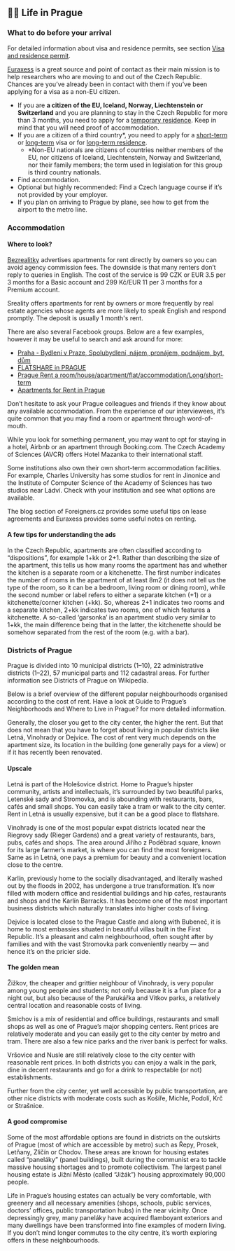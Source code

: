 ## 👍🏻 Life in Prague

### What to do before your arrival

For detailed information about visa and residence permits, see section [Visa and residence permit](https://docs.google.com/document/d/1iPcpxQ0UPT92rINIKPU8-HMLCKl9xzAvxFvXTdWnFMU/edit#heading=h.hsgq6278i930).

[Euraxess](https://www.euraxess.cz/information/search/field_service_category/living-europe-1221/country/czech-republic-1058) is a great source and point of contact as their main mission is to help researchers who are moving to and out of the Czech Republic. Chances are you’ve already been in contact with them if you’ve been applying for a visa as a non-EU citizen.

- If you are **a citizen of the EU, Iceland, Norway, Liechtenstein or Switzerland** and you are planning to stay in the Czech Republic for more than 3 months, you need to apply for a <a href="https://www.mvcr.cz/docDetail.aspx?docid=21672749&doctype=ART">temporary residence</a>. Keep in mind that you will need proof of accommodation.
- If you are a citizen of a third country*, you need to apply for a [short-term](https://www.mvcr.cz/docDetail.aspx?docid=21672767&doctype=ART) or [long-term](https://www.mvcr.cz/docDetail.aspx?docid=21673057&doctype=ART) visa or for [long-term residence](https://www.mvcr.cz/docDetail.aspx?docid=21673122&doctype=ART).
  * *Non-EU nationals are citizens of countries neither members of the EU, nor citizens of Iceland, Liechtenstein, Norway and Switzerland, nor their family members; the term used in legislation for this group is third country nationals.
- Find accommodation.
- Optional but highly recommended: Find a Czech language course if it’s not provided by your employer.
- If you plan on arriving to Prague by plane, see how to get from the airport to the metro line.


### Accommodation

#### Where to look?

[Bezrealitky](https://www.bezrealitky.com/) advertises apartments for rent directly by owners so you can avoid agency commission fees. The downside is that many renters don’t reply to queries in English. The cost of the service is 99 CZK or EUR 3.5 per 3 months for a Basic account and 299 Kč/EUR 11 per 3 months for a Premium account. 

Sreality offers apartments for rent by owners or more frequently by real estate agencies whose agents are more likely to speak English and respond promptly. The deposit is usually 1 month's rent.

There are also several Facebook groups. Below are a few examples, however it may be useful to search and ask around for more:
- [Praha - Bydlení v Praze, Spolubydlení, nájem, pronájem, podnájem, byt, dům](https://www.facebook.com/groups/126198231421193/)
- [FLATSHARE in PRAGUE](https://www.facebook.com/groups/524182954269921/)
- [Prague Rent a room/house/apartment/flat/accommodation/Long/short-term](https://www.facebook.com/groups/PragueRoom/)
- [Apartments for Rent in Prague](https://www.facebook.com/groups/apartmentsinprague/)

Don’t hesitate to ask your Prague colleagues and friends if they know about any available accommodation. From the experience of our interviewees, it’s quite common that you may find a room or apartment through word-of-mouth.

While you look for something permanent, you may want to opt for staying in a hotel, Airbnb or an apartment through Booking.com. The Czech Academy of Sciences (AVCR) offers Hotel Mazanka to their international staff.

Some institutions also own their own short-term accommodation facilities. For example, Charles University has some studios for rent in Jinonice and the Institute of Computer Science of the Academy of Sciences has two studios near Ládví. Check with your institution and see what options are available.

The blog section of Foreigners.cz provides some useful tips on lease agreements and Euraxess provides some useful notes on renting.

#### A few tips for understanding the ads

In the Czech Republic, apartments are often classified according to “dispositions”, for example 1+kk or 2+1. Rather than describing the size of the apartment, this tells us how many rooms the apartment has and whether the kitchen is a separate room or a kitchenette. The first number indicates the number of rooms in the apartment of at least 8m2 (it does not tell us the type of the room, so it can be a bedroom, living room or dining room), while the second number or label refers to either a separate kitchen (+1) or a kitchenette/corner kitchen (+kk). So, whereas 2+1 indicates two rooms and a separate kitchen, 2+kk indicates two rooms, one of which features a kitchenette. A so-called ‘garsonka’ is an apartment studio very similar to 1+kk, the main difference being that in the latter, the kitchenette should be somehow separated from the rest of the room (e.g. with a bar).

### Districts of Prague

Prague is divided into 10 municipal districts (1–10), 22 administrative districts (1–22), 57 municipal parts and 112 cadastral areas. For further information see Districts of Prague on Wikipedia.

Below is a brief overview of the different popular neighbourhoods organised according to the cost of rent. Have a look at Guide to Prague’s Neighborhoods and Where to Live in Prague? for more detailed information. 

Generally, the closer you get to the city center, the higher the rent. But that does not mean that you have to forget about living in popular districts like Letná, Vinohrady or Dejvice. The cost of rent very much depends on the apartment size, its location in the building (one generally pays for a view) or if it has recently been renovated.

#### Upscale

Letná is part of the Holešovice district. Home to Prague’s hipster community, artists and intellectuals, it’s surrounded by two beautiful parks, Letenské sady and Stromovka, and is abounding with restaurants, bars, cafés and small shops. You can easily take a tram or walk to the city center. Rent in Letná is usually expensive, but it can be a good place to flatshare.

Vinohrady is one of the most popular expat districts located near the Riegrovy sady (Rieger Gardens) and a great variety of restaurants, bars, pubs, cafés and shops. The area around Jiřího z Poděbrad square, known for its large farmer’s market, is where you can find the most foreigners. Same as in Letná, one pays a premium for beauty and a convenient location close to the centre.

Karlín, previously home to the socially disadvantaged, and literally washed out by the floods in 2002, has undergone a true transformation. It’s now filled with modern office and residential buildings and hip cafes, restaurants and shops and the Karlín Barracks. It has become one of the most important business districts which naturally translates into higher costs of living.

Dejvice is located close to the Prague Castle and along with Bubeneč, it is home to most embassies situated in beautiful villas built in the First Republic. It’s a pleasant and calm neighbourhood, often sought after by families and with the vast Stromovka park conveniently nearby — and hence it’s on the pricier side.


#### The golden mean

Žižkov, the cheaper and grittier neighbour of Vinohrady, is very popular among young people and students; not only because it is a fun place for a night out, but also because of the Parukářka and Vítkov parks, a relatively central location and reasonable costs of living. 

Smíchov is a mix of residential and office buildings, restaurants and small shops as well as one of Prague’s major shopping centers. Rent prices are relatively moderate and you can easily get to the city center by metro and tram. There are also a few nice parks and the river bank is perfect for walks.

Vršovice and Nusle are still relatively close to the city center with reasonable rent prices. In both districts you can enjoy a walk in the park, dine in decent restaurants and go for a drink to respectable (or not) establishments.

Further from the city center, yet well accessible by public transportation, are other nice districts with moderate costs such as Košíře, Michle, Podolí, Krč or Strašnice. 

#### A good compromise

Some of the most affordable options are found in districts on the outskirts of Prague (most of which are accessible by metro) such as Řepy, Prosek, Letňany, Zličín or Chodov. These areas are known for housing estates called “paneláky” (panel buildings), built during the communist era to tackle massive housing shortages and to promote collectivism. The largest panel housing estate is Jižní Město (called “Jižák”) housing approximately 90,000 people. 

Life in Prague’s housing estates can actually be very comfortable, with greenery and all necessary amenities (shops, schools, public services, doctors’ offices, public transportation hubs) in the near vicinity. Once depressingly grey, many paneláky have acquired flamboyant exteriors and many dwellings have been transformed into fine examples of modern living. If you don’t mind longer commutes to the city centre, it’s worth exploring offers in these neighbourhoods.
